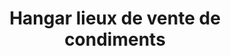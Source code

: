 ---
title: "Hangar lieux de vente de condiments"
url: /nzoo/hangar-lieux-de-vente-de-condiments/
shop: Lebensmittel
---